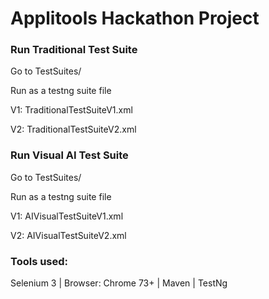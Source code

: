 # Applitools Hackathon Project

###

### Run Traditional Test Suite
Go to TestSuites/

Run as a testng suite file

V1:
TraditionalTestSuiteV1.xml

V2:
TraditionalTestSuiteV2.xml


### Run Visual AI Test Suite
Go to TestSuites/

Run as a testng suite file

V1:
AIVisualTestSuiteV1.xml

V2:
AIVisualTestSuiteV2.xml


### Tools used:
Selenium 3 | Browser: Chrome 73+ | Maven | TestNg

